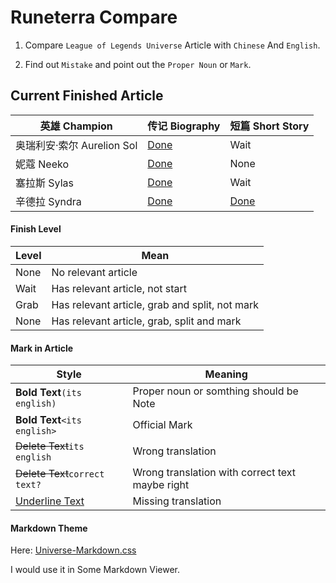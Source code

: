 # Runeterra Compare

1. Compare `League of Legends Universe` Article with `Chinese` And `English`.

2. Find out `Mistake` and point out the `Proper Noun` or `Mark`.

## Current Finished Article
| 英雄 Champion | 传记 Biography | 短篇 Short Story |
| ------- | ------- | ------- |
| 奥瑞利安·索尔 Aurelion Sol | [Done](AurelionSol/Biography.md) | Wait |
| 妮蔻 Neeko | [Done](Neeko/Biography.md) | None |
| 塞拉斯 Sylas | [Done](Sylas/Biography.md) | Wait |
| 辛德拉 Syndra | [Done](Syndra/Biography.md) | [Done](Syndra/ShortStory.md) |

#### Finish Level
| Level | Mean |
| ------- | ------- |
| None | No relevant article
| Wait | Has relevant article, not start
| Grab | Has relevant article, grab and split, not mark
| None | Has relevant article, grab, split and mark

#### Mark in Article
|Style|Meaning|
|-|-|
**Bold Text**`(its english)` | Proper noun or somthing should be Note |
**Bold Text**`<its english>` | Official Mark |
~~Delete Text~~`its english` | Wrong translation
~~Delete Text~~`correct text?` | Wrong translation with correct text maybe right
<u>Underline Text</u> | Missing translation

#### Markdown Theme
Here: [Universe-Markdown.css](Universe-Markdown.css)

I would use it in Some Markdown Viewer.